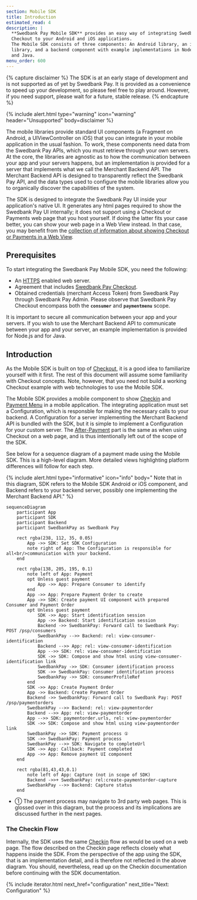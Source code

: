 ```yaml
---
section: Mobile SDK
title: Introduction
estimated_read: 4
description: |
  **Swedbank Pay Mobile SDK** provides an easy way of integrating Swedbank Pay
  Checkout to your Android and iOS applications.
  The Mobile SDK consists of three components: An Android library, an iOS
  library, and a backend component with example implementations in Node.js
  and Java.
menu_order: 600
---
```


{% capture disclaimer %}
The SDK is at an early stage of development
and is not supported as of yet by Swedbank Pay. It is provided as a
convenience to speed up your development, so please feel free to play around.
However, if you need support, please wait for a future, stable release.
{% endcapture %}

{% include alert.html type="warning" icon="warning" header="Unsupported"
body=disclaimer %}

The mobile libraries provide standard UI components (a Fragment on Android, a UIViewController on iOS) that you can integrate in your mobile application in the usual fashion. To work, these components need data from the Swedbank Pay APIs, which you must retrieve through your own servers. At the core, the libraries are agnostic as to how the communication between your app and your servers happens, but an implementation is provided for a server that implements what we call the Merchant Backend API. The Merchant Backend API is designed to transparently reflect the Swedbank Pay API, and the data types used to configure the mobile libraries allow you to organically discover the capabilities of the system.

The SDK is designed to integrate the Swedbank Pay UI inside your application's native UI. It generates any html pages required to show the Swedbank Pay UI internally; it does not support using a Checkout or Payments web page that you host yourself. If doing the latter fits your case better, you can show your web page in a Web View instead. In that case, you may benefit from the [collection of information about showing Checkout or Payments in a Web View][plain-webview].

## Prerequisites

To start integrating the Swedbank Pay Mobile SDK, you need the following:

*   An [HTTPS][https] enabled web server.
*   Agreement that includes [Swedbank Pay Checkout][checkout].
*   Obtained credentials (merchant Access Token) from Swedbank Pay through
    Swedbank Pay Admin. Please observe that Swedbank Pay Checkout encompass
    both the **`consumer`** and **`paymentmenu`** scope.

It is important to secure all communication between your app and your servers. If you wish to use the Merchant Backend API to communicate between your app and your server, an example implementation is provided for Node.js and for Java.

## Introduction

As the Mobile SDK is built on top of [Checkout][checkout], it is a good idea to familiarize yourself with it first. The rest of this document will assume some familiarity with Checkout concepts. Note, however, that you need not build a working Checkout example with web technologies to use the Mobile SDK.

The Mobile SDK provides a mobile component to show [Checkin][checkin] and [Payment Menu][payment-menu] in a mobile application. The integrating application must set a Configuration, which is responsble for making the necessary calls to your backend. A Configuration for a server implementing the Merchant Backend API is bundled with the SDK, but it is simple to implement a Configuration for your custom server. The [After-Payment][after-payment-capture] part is the same as when using Checkout on a web page, and is thus intentionally left out of the scope of the SDK.

See below for a sequence diagram of a payment made using the Mobile SDK. This is a high-level diagram. More detailed views highlighting platform differences will follow for each step.

{% include alert.html type="informative" icon="info" body="
Note that in this diagram, SDK refers to the Mobile SDK Android or iOS component, and Backend refers to your backend server, possibly one implementing the Merchant Backend API." %}

```mermaid
sequenceDiagram
    participant App
    participant SDK
    participant Backend
    participant SwedbankPay as Swedbank Pay

    rect rgba(238, 112, 35, 0.05)
        App ->> SDK: Set SDK Configuration
        note right of App: The Configuration is responsible for all<br/>communication with your backend.
    end

    rect rgba(138, 205, 195, 0.1)
        note left of App: Payment
        opt Unless guest payment
            App ->> App: Prepare Consumer to identify
        end
        App ->> App: Prepare Payment Order to create
        App ->> SDK: Create payment UI component with prepared Consumer and Payment Order
        opt Unless guest payment
            SDK ->> App: Start identification session
            App ->> Backend: Start identification session
            Backend ->> SwedbankPay: Forward call to Swedbank Pay: POST /psp/consumers
            SwedbankPay -->> Backend: rel: view-consumer-identification
            Backend -->> App: rel: view-consumer-identification
            App -->> SDK: rel: view-consumer-identification
            SDK ->> SDK: Compose and show html using view-consumer-identification link
            SwedbankPay ->> SDK: Consumer identification process
            SDK ->> SwedbankPay: Consumer identification process
            SwedbankPay ->> SDK: consumerProfileRef
        end
        SDK ->> App: Create Payment Order
        App ->> Backend: Create Payment Order
        Backend ->> SwedbankPay: Forward call to Swedbank Pay: POST /psp/paymentorders
        SwedbankPay -->> Backend: rel: view-paymentorder
        Backend -->> App: rel: view-paymentorder
        App -->> SDK: paymentorder.urls, rel: view-paymentorder
        SDK ->> SDK: Compose and show html using view-paymentorder link
        SwedbankPay ->> SDK: Payment process ①
        SDK ->> SwedbankPay: Payment process
        SwedbankPay -->> SDK: Navigate to completeUrl
        SDK ->> App: Callback: Payment completed
        App ->> App: Remove payment UI component
    end

    rect rgba(81,43,43,0.1)
        note left of App: Capture (not in scope of SDK)
        Backend ->>+ SwedbankPay: rel:create-paymentorder-capture
        SwedbankPay -->> Backend: Capture status
    end
```

*   ① The payment process may navigate to 3rd party web pages. This is glossed over in this diagram, but the process and its implications are discussed further in the next pages.

### The Checkin Flow

Internally, the SDK uses the same [Checkin][checkin] flow as would be used on a web page. The flow described on the Checkin page reflects closely what happens inside the SDK. From the perspective of the app using the SDK, that is an implementation detail, and is therefore not reflected in the above diagram. You should, nevertheless, read up on the Checkin documentation before continuing with the SDK documentation.

{% include iterator.html next_href="configuration"
                         next_title="Next: Configuration" %}

[plain-webview]: plain-webview
[checkout]: /checkout
[https]: /introduction#connection-and-protocol
[checkin]: /checkout/checkin
[payment-menu]: /checkout/payment-menu
[after-payment-capture]: /checkout/capture

